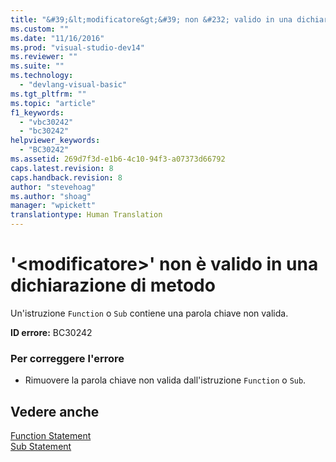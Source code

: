 ```yaml
---
title: "&#39;&lt;modificatore&gt;&#39; non &#232; valido in una dichiarazione di metodo | Microsoft Docs"
ms.custom: ""
ms.date: "11/16/2016"
ms.prod: "visual-studio-dev14"
ms.reviewer: ""
ms.suite: ""
ms.technology: 
  - "devlang-visual-basic"
ms.tgt_pltfrm: ""
ms.topic: "article"
f1_keywords: 
  - "vbc30242"
  - "bc30242"
helpviewer_keywords: 
  - "BC30242"
ms.assetid: 269d7f3d-e1b6-4c10-94f3-a07373d66792
caps.latest.revision: 8
caps.handback.revision: 8
author: "stevehoag"
ms.author: "shoag"
manager: "wpickett"
translationtype: Human Translation
---
```

# &#39;&lt;modificatore&gt;&#39; non &#232; valido in una dichiarazione di metodo
Un'istruzione `Function` o `Sub` contiene una parola chiave non valida.  
  
 **ID errore:** BC30242  
  
### Per correggere l'errore  
  
-   Rimuovere la parola chiave non valida dall'istruzione `Function` o `Sub`.  
  
## Vedere anche  
 [Function Statement](../../visual-basic/language-reference/statements/function-statement.md)   
 [Sub Statement](../../visual-basic/language-reference/statements/sub-statement.md)
